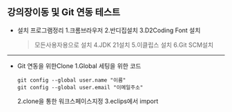 ## 강의장이동 및 Git 연동 테스트
- 설치 프로그램정리
    1.크롬브라우저
    2.반디집설치
    3.D2Coding Font 설치
    >모든사용자용으로 설치
    4.JDK 21설치
    5.이클립스 설치
    6.Git SCM설치

---

- Git 연동을 위한Clone
    1.Global 세팅을 위한 코드
    ```
    git config --global user.name "이름"
    git config --global user.email "이메일주소"
    ```
    2.clone을 통한 워크스페이스지정
    3.eclips에서 import